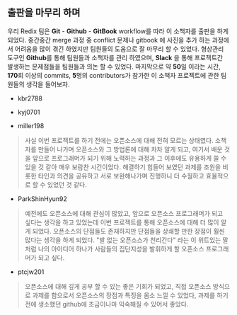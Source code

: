 ## 출판을 마무리 하며

 우리 Redix 팀은 **Git** - **Github** - **GitBook** workflow를 따라 이 소책자를 출판을 하게되었다. 중간중간 merge 과정 중 conflict 문제나 gitbook 에 사진을 추가 하는 과정에서 어려움을 많이 겪긴 하였지만 팀원들의 도움으로 잘 마무리 할 수 있었다. 형상관리 도구인 **Github**를 통해 팀원들과 소책자를 관리 하였으며, **Slack** 을 통해 프로젝트간 발생하는 문제점들을 팀원들과 의논 할 수 있었다. 마지막으로 약 **50**일 이라는 시간, **170**회 이상의 commits, **5**명의 contributors가 참가한 이 소책자 프로젝트에 관한 팀원들의 생각을 들어보자.

* kbr2788
>

* kyj0701
>

* miller198
>사실 이번 프로젝트를 하기 전에는 오픈소스에 대해 전혀 모르는 상태였다. 소책자를 만들어 나가며 오픈소스와 그 방법론에 대해 차차 알게 되고, 여기서 배운 것을 앞으로 프로그래머가 되기 위해 노력하는 과정과 그 이후에도 유용하게 쓸 수 있을 것 같아 매우 보람찬 시간이었다. 해결하기 힘들어 보였던 과제를 조원을 비롯한 타인과 의견을 공유하고 서로 보완해나가며 진행하니 더 수월하고 효율적으로 할 수 있었던 것 같다. 

* ParkShinHyun92
> 예전에도 오픈소스에 대해 관심이 많았고, 앞으로 오픈소스 프로그래머가 되고 싶다는 생각을 하고 있었는데 이번 프로젝트를 통해 오픈소스에 대해 더 많이 알게 되었다. 오픈소스의 단점들도 존재하지만 단점들을 상쇄할 만한 장점이 훨씬 많다는 생각을 하게 되었다. "발 없는 오픈소스가 천리간다" 라는 이 위트있는 말 처럼 나의 아이디어 하나가 사람들의 집단지성을 발휘하게 할 오픈소스 프로그래머가 되고 싶다.

* ptcjw201
> 오픈소스에 대해 깊게 공부 할 수 있는 좋은 기회가 되었고, 직접 오픈소스 방식으로 과제를 함으로서 오픈소스의 장점과 특징을 몸소 느낄 수 있었다, 과제를 하기 전에 생소했던 github에 조금이나마 익숙해질 수 있어서 좋았다.
